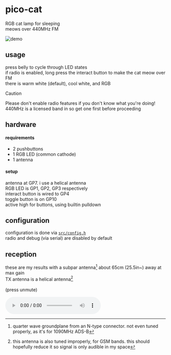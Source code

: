 # pico-cat

RGB cat lamp for sleeping \
meows over 440MHz FM

![demo](https://github.com/user-attachments/assets/5b7f2196-7eb1-4e1f-8a78-210b7394d0ce)

## usage
press belly to cycle through LED states \
if radio is enabled, long press the interact button to make the cat meow over FM \
there is warm white (default), cool white, and RGB

> [!CAUTION]
> Please don't enable radio features if you don't know what you're doing! \
> 440MHz is a licensed band in so get one first before proceeding

## hardware

#### requirements
- 2 pushbuttons
- 1 RGB LED (common cathode)
- 1 antenna

#### setup
antenna at GP7. i use a helical antenna \
RGB LED is GP1, GP2, GP3 respectively \
interact button is wired to GP4 \
toggle button is on GP10 \
active high for buttons, using builtin pulldown

## configuration
configuration is done via [`src/config.h`](src/config.h) \
radio and debug (via serial) are disabled by default

## reception
these are my results with a subpar antenna[^1] about 65cm (25.5in~) away at max gain \
TX antenna is a helical antenna[^2] \
\
(press unmute)

<audio controls>
  <video src="https://github.com/user-attachments/assets/6af0176f-af62-49cb-9074-fbdc35f72698">
</audio>

[^1]: quarter wave groundplane from an N-type connector. not even tuned properly, as it's for 1090MHz ADS-B
[^2]: this antenna is also tuned improperly, for GSM bands. this should hopefully reduce it so signal is only audible in my space
